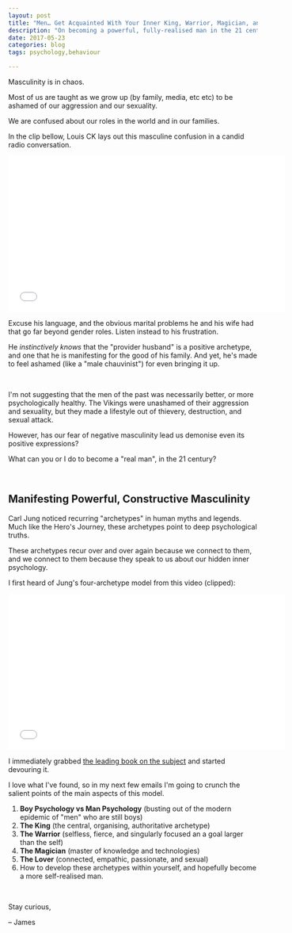 ```yaml
---
layout: post
title: "Men… Get Acquainted With Your Inner King, Warrior, Magician, and Lover"
description: "On becoming a powerful, fully-realised man in the 21 century."
date: 2017-05-23
categories: blog
tags: psychology,behaviour

---
```


Masculinity is in chaos. 

Most of us are taught as we grow up (by family, media, etc etc) to be ashamed of our aggression and our sexuality. 

We are confused about our roles in the world and in our families. 

In the clip bellow, Louis CK lays out this masculine confusion in a candid radio conversation. 

<iframe width="560" height="315" src="//www.youtube.com/embed/nRBE74rp4lg?start=0&end=118" frameborder="0"> </iframe> 

Excuse his language, and the obvious marital problems he and his wife had that go far beyond gender roles. Listen instead to his frustration. 

He *instinctively knows* that the "provider husband" is a positive archetype, and one that he is manifesting for the good of his family. And yet, he's made to feel ashamed (like a "male chauvinist") for even bringing it up. 

&nbsp;

I'm not suggesting that the men of the past was necessarily better, or more psychologically healthy. The Vikings were unashamed of their aggression and sexuality, but they made a lifestyle out of thievery, destruction, and sexual attack. 

However, has our fear of negative masculinity lead us demonise even its positive expressions? 

What can you or I do to become a "real man", in the 21 century? 

&nbsp;

## Manifesting Powerful, Constructive Masculinity
Carl Jung noticed recurring "archetypes" in human myths and legends. Much like the Hero's Journey, these archetypes point to deep psychological truths. 

These archetypes recur over and over again because we connect to them, and we connect to them because they speak to us about our hidden inner psychology. 

I first heard of Jung's four-archetype model from this video (clipped):

<iframe width="560" height="315" src="//www.youtube.com/embed/aQr1NY1Gf2U?start=153&end=309" frameborder="0"> </iframe> 

I immediately grabbed [the leading book on the subject](http://amzn.to/2qg0VxD) and started devouring it. 

I love what I've found, so in my next few emails I'm going to crunch the salient points of the main aspects of this model. 
1. **Boy Psychology vs Man Psychology** (busting out of the modern epidemic of "men" who are still boys)
2. **The King** (the central, organising, authoritative archetype)
3. **The Warrior** (selfless, fierce, and singularly focused an a goal larger than the self)
4. **The Magician** (master of knowledge and technologies) 
5. **The Lover** (connected, empathic, passionate, and sexual)
6. How to develop these archetypes within yourself, and hopefully become a more self-realised man. 

&nbsp;

Stay curious, 

 – James

